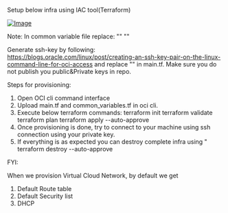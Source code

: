 Setup below infra using IAC tool(Terraform)

[![Image](https://github.com/MultiCloudBootCamp/Oracle/tree/main/BootCamp_Challenges/Day1_Challenge/images/SolutionArchitect_Design.png)](https://github.com/MultiCloudBootCamp/Oracle/tree/main/BootCamp_Challenges/Day1_Challenge/images/SolutionArchitect_Design.png)

Note:
In common variable file replace:
"<networkcompartid>"
"<computecompartmentid>"

Generate ssh-key by following:
https://blogs.oracle.com/linux/post/creating-an-ssh-key-pair-on-the-linux-command-line-for-oci-access
and replace "<Publickey>" in main.tf. Make sure you do not publish you public&Private keys in repo.

Steps for provisioning:
1. Open OCI cli command interface
2. Upload main.tf and common_variables.tf in oci cli.
3. Execute below terraform commands:
     terraform init
     terraform validate
     terraform plan
     terraform apply --auto-approve
4. Once provisioning is done, try to connect to your machine using ssh connection using your private key.
5. If everything is as expected you can destroy complete infra using " terraform destroy --auto-approve


FYI:

When we provision Virtual Cloud Network, by default we get
1. Default Route table
2. Default Security list
3. DHCP 